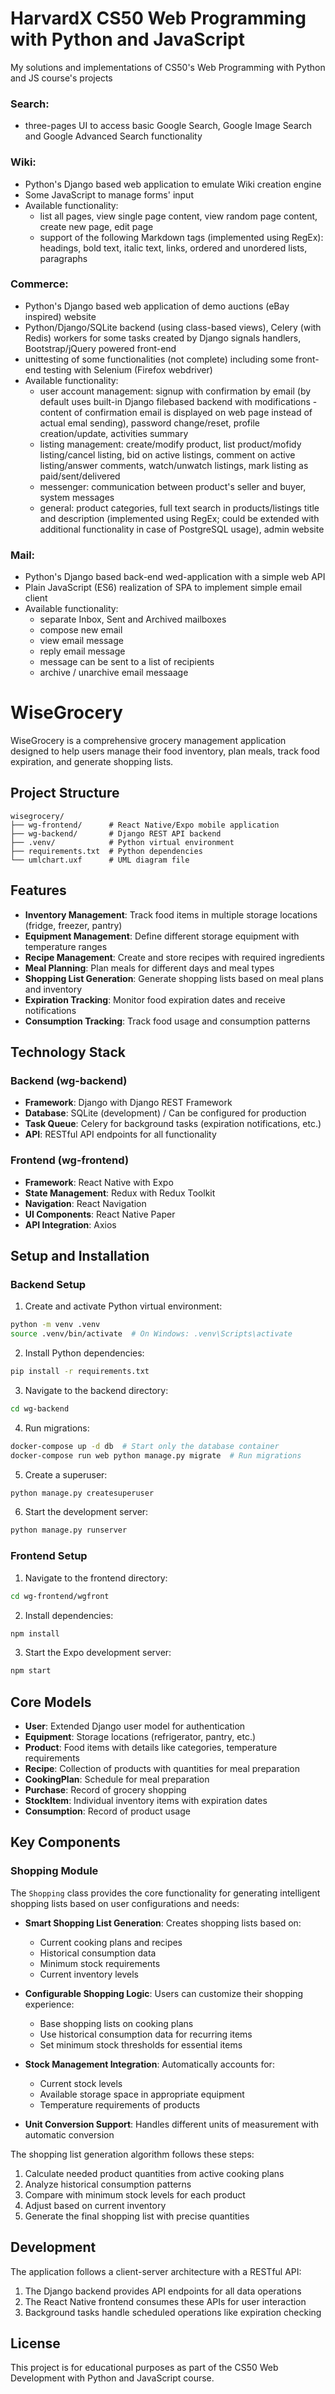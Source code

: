 # HarvardX CS50 Web Programming with Python and JavaScript

My solutions and implementations of CS50's Web Programming with Python and JS course's projects
 

### Search:
- three-pages UI to access basic Google Search, Google Image Search and Google Advanced Search functionality
 
### Wiki:
- Python's Django based web application to emulate Wiki creation engine
- Some JavaScript to manage forms' input
- Available functionality:
  - list all pages, view single page content, view random page content, create new page, edit page
  - support of the following Markdown tags (implemented using RegEx): headings, bold text, italic text, links, ordered and unordered lists, paragraphs

### Commerce:
- Python's Django based web application of demo auctions (eBay inspired) website
- Python/Django/SQLite backend (using class-based views), Celery (with Redis) workers for some tasks created by Django signals handlers, Bootstrap/jQuery powered front-end
- unittesting of some functionalities (not complete) including some front-end testing with Selenium (Firefox webdriver)
- Available functionality:
  - user account management: signup with confirmation by email (by default uses built-in Django filebased backend with modifications  - content of confirmation email is displayed on web page instead of actual emal sending), password change/reset, profile creation/update, activities summary
  - listing management: create/modify product, list product/mofidy listing/cancel listing, bid on active listings, comment on active listing/answer comments, watch/unwatch listings, mark listing as paid/sent/delivered
  - messenger: communication between product's seller and buyer, system messages
  - general: product categories, full text search in products/listings title and description (implemented using RegEx; could be extended with additional functionality in case of PostgreSQL usage), admin website

### Mail:
- Python's Django based back-end wed-application with a simple web API
- Plain JavaScript (ES6) realization of SPA to implement simple email client
- Available functionality:
  - separate Inbox, Sent and Archived mailboxes
  - compose new email
  - view email message
  - reply email message
  - message can be sent to a list of recipients
  - archive / unarchive email messaage
  

# WiseGrocery

WiseGrocery is a comprehensive grocery management application designed to help users manage their food inventory, plan meals, track food expiration, and generate shopping lists.

## Project Structure

```
wisegrocery/
├── wg-frontend/      # React Native/Expo mobile application
├── wg-backend/       # Django REST API backend
├── .venv/            # Python virtual environment
├── requirements.txt  # Python dependencies
└── umlchart.uxf      # UML diagram file
```

## Features

- **Inventory Management**: Track food items in multiple storage locations (fridge, freezer, pantry)
- **Equipment Management**: Define different storage equipment with temperature ranges
- **Recipe Management**: Create and store recipes with required ingredients
- **Meal Planning**: Plan meals for different days and meal types
- **Shopping List Generation**: Generate shopping lists based on meal plans and inventory
- **Expiration Tracking**: Monitor food expiration dates and receive notifications
- **Consumption Tracking**: Track food usage and consumption patterns

## Technology Stack

### Backend (wg-backend)
- **Framework**: Django with Django REST Framework
- **Database**: SQLite (development) / Can be configured for production
- **Task Queue**: Celery for background tasks (expiration notifications, etc.)
- **API**: RESTful API endpoints for all functionality

### Frontend (wg-frontend)
- **Framework**: React Native with Expo
- **State Management**: Redux with Redux Toolkit
- **Navigation**: React Navigation
- **UI Components**: React Native Paper
- **API Integration**: Axios

## Setup and Installation

### Backend Setup

1. Create and activate Python virtual environment:
```bash
python -m venv .venv
source .venv/bin/activate  # On Windows: .venv\Scripts\activate
```

2. Install Python dependencies:
```bash
pip install -r requirements.txt
```

3. Navigate to the backend directory:
```bash
cd wg-backend
```

4. Run migrations:
```bash
docker-compose up -d db  # Start only the database container
docker-compose run web python manage.py migrate  # Run migrations
```

5. Create a superuser:
```bash
python manage.py createsuperuser
```

6. Start the development server:
```bash
python manage.py runserver
```

### Frontend Setup

1. Navigate to the frontend directory:
```bash
cd wg-frontend/wgfront
```

2. Install dependencies:
```bash
npm install
```

3. Start the Expo development server:
```bash
npm start
```

## Core Models

- **User**: Extended Django user model for authentication
- **Equipment**: Storage locations (refrigerator, pantry, etc.)
- **Product**: Food items with details like categories, temperature requirements
- **Recipe**: Collection of products with quantities for meal preparation
- **CookingPlan**: Schedule for meal preparation
- **Purchase**: Record of grocery shopping
- **StockItem**: Individual inventory items with expiration dates
- **Consumption**: Record of product usage

## Key Components

### Shopping Module

The `Shopping` class provides the core functionality for generating intelligent shopping lists based on user configurations and needs:

- **Smart Shopping List Generation**: Creates shopping lists based on:
  - Current cooking plans and recipes
  - Historical consumption data
  - Minimum stock requirements
  - Current inventory levels
  
- **Configurable Shopping Logic**: Users can customize their shopping experience:
  - Base shopping lists on cooking plans
  - Use historical consumption data for recurring items
  - Set minimum stock thresholds for essential items
  
- **Stock Management Integration**: Automatically accounts for:
  - Current stock levels
  - Available storage space in appropriate equipment
  - Temperature requirements of products
  
- **Unit Conversion Support**: Handles different units of measurement with automatic conversion

The shopping list generation algorithm follows these steps:
1. Calculate needed product quantities from active cooking plans
2. Analyze historical consumption patterns
3. Compare with minimum stock levels for each product
4. Adjust based on current inventory
5. Generate the final shopping list with precise quantities

## Development

The application follows a client-server architecture with a RESTful API:

1. The Django backend provides API endpoints for all data operations
2. The React Native frontend consumes these APIs for user interaction
3. Background tasks handle scheduled operations like expiration checking

## License

This project is for educational purposes as part of the CS50 Web Development with Python and JavaScript course.
  
